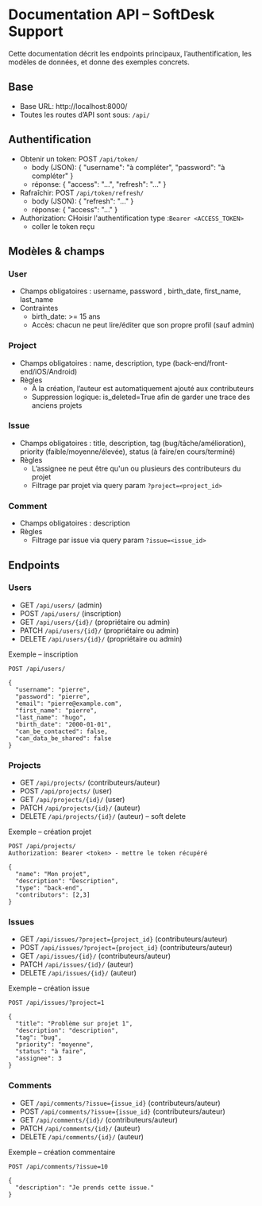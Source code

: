 # Documentation API – SoftDesk Support

Cette documentation décrit les endpoints principaux, l’authentification, les modèles de données, et donne des exemples concrets.

## Base
- Base URL: http://localhost:8000/
- Toutes les routes d’API sont sous: `/api/`

## Authentification
  - Obtenir un token: POST `/api/token/`
    - body (JSON): 
      { "username": "à compléter", 
        "password": "à compléter" }
    - réponse: { "access": "...", "refresh": "..." }
  - Rafraîchir: POST `/api/token/refresh/`
    - body (JSON): { "refresh": "..." }
    - réponse: { "access": "..." }
  - Authorization: CHoisir l'authentification type :`Bearer <ACCESS_TOKEN>`
    - coller le token reçu

## Modèles & champs

### User
- Champs obligatoires : username, password , birth_date, first_name, last_name
- Contraintes
  - birth_date: >= 15 ans 
  - Accès: chacun ne peut lire/éditer que son propre profil (sauf admin)

### Project
- Champs obligatoires : name, description, type (back-end/front-end/iOS/Android)
- Règles
  - À la création, l’auteur est automatiquement ajouté aux contributeurs
  - Suppression logique: is_deleted=True afin de garder une trace des anciens projets

### Issue
- Champs obligatoires : title, description, tag (bug/tâche/amélioration), priority (faible/moyenne/élevée), status (à faire/en cours/terminé)
- Règles
  - L’assignee ne peut être qu'un ou plusieurs des contributeurs du projet
  - Filtrage par projet via query param `?project=<project_id>`

### Comment
- Champs obligatoires : description
- Règles
  - Filtrage par issue via query param `?issue=<issue_id>`

## Endpoints

### Users
- GET `/api/users/` (admin)
- POST `/api/users/` (inscription)
- GET `/api/users/{id}/` (propriétaire ou admin)
- PATCH `/api/users/{id}/` (propriétaire ou admin)
- DELETE `/api/users/{id}/` (propriétaire ou admin)

Exemple – inscription
```
POST /api/users/

{
  "username": "pierre",
  "password": "pierre",
  "email": "pierre@example.com",
  "first_name": "pierre",
  "last_name": "hugo",
  "birth_date": "2000-01-01",
  "can_be_contacted": false,
  "can_data_be_shared": false
}
```

### Projects
- GET `/api/projects/` (contributeurs/auteur)
- POST `/api/projects/` (user)
- GET `/api/projects/{id}/` (user)
- PATCH `/api/projects/{id}/` (auteur)
- DELETE `/api/projects/{id}/` (auteur) – soft delete

Exemple – création projet
```
POST /api/projects/
Authorization: Bearer <token> - mettre le token récupéré 

{
  "name": "Mon projet",
  "description": "Description",
  "type": "back-end",
  "contributors": [2,3]
}
```

### Issues
- GET `/api/issues/?project={project_id}` (contributeurs/auteur)
- POST `/api/issues/?project={project_id}` (contributeurs/auteur)
- GET `/api/issues/{id}/` (contributeurs/auteur)
- PATCH `/api/issues/{id}/` (auteur)
- DELETE `/api/issues/{id}/` (auteur)

Exemple – création issue
```
POST /api/issues/?project=1

{
  "title": "Problème sur projet 1",
  "description": "description",
  "tag": "bug",
  "priority": "moyenne",
  "status": "à faire",
  "assignee": 3
}
```

### Comments
- GET `/api/comments/?issue={issue_id}` (contributeurs/auteur)
- POST `/api/comments/?issue={issue_id}` (contributeurs/auteur)
- GET `/api/comments/{id}/` (contributeurs/auteur)
- PATCH `/api/comments/{id}/` (auteur)
- DELETE `/api/comments/{id}/` (auteur)

Exemple – création commentaire
```
POST /api/comments/?issue=10

{
  "description": "Je prends cette issue."
}
```
